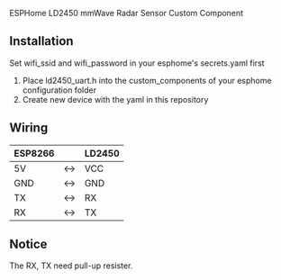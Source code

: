 ESPHome LD2450 mmWave Radar Sensor Custom Component

## Installation
Set wifi_ssid and wifi_password in your esphome's secrets.yaml first

1. Place ld2450_uart.h into the custom_components of your esphome configuration folder
2. Create new device with the yaml in this repository

## Wiring
ESP8266  | | LD2450
---------|-|-------|
5V      |<->| VCC
GND     |<->| GND
TX      |<->| RX
RX      |<->| TX

## Notice
The RX, TX need pull-up resister.